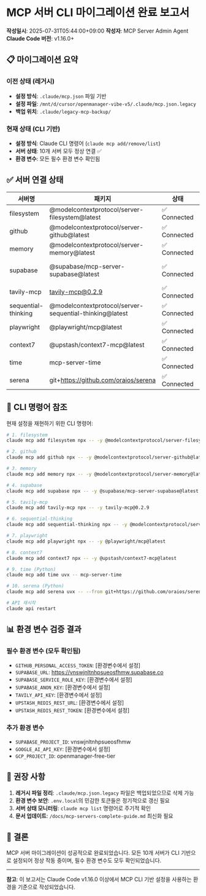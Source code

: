# MCP 서버 CLI 마이그레이션 완료 보고서

**작성일시**: 2025-07-31T05:44:00+09:00
**작성자**: MCP Server Admin Agent
**Claude Code 버전**: v1.16.0+

## 📋 마이그레이션 요약

### 이전 상태 (레거시)

- **설정 방식**: `.claude/mcp.json` 파일 기반
- **설정 파일**: `/mnt/d/cursor/openmanager-vibe-v5/.claude/mcp.json.legacy`
- **백업 위치**: `.claude/legacy-mcp-backup/`

### 현재 상태 (CLI 기반)

- **설정 방식**: Claude CLI 명령어 (`claude mcp add/remove/list`)
- **서버 상태**: 10개 서버 모두 정상 연결 ✅
- **환경 변수**: 모든 필수 환경 변수 확인됨

## ✅ 서버 연결 상태

| 서버명              | 패키지                                                  | 상태         | 환경 변수                                                               |
| ------------------- | ------------------------------------------------------- | ------------ | ----------------------------------------------------------------------- |
| filesystem          | @modelcontextprotocol/server-filesystem@latest          | ✅ Connected | -                                                                       |
| github              | @modelcontextprotocol/server-github@latest              | ✅ Connected | GITHUB_PERSONAL_ACCESS_TOKEN ✅                                         |
| memory              | @modelcontextprotocol/server-memory@latest              | ✅ Connected | -                                                                       |
| supabase            | @supabase/mcp-server-supabase@latest                    | ✅ Connected | SUPABASE_URL ✅<br>SUPABASE_SERVICE_ROLE_KEY ✅<br>SUPABASE_ANON_KEY ✅ |
| tavily-mcp          | tavily-mcp@0.2.9                                        | ✅ Connected | TAVILY_API_KEY ✅                                                       |
| sequential-thinking | @modelcontextprotocol/server-sequential-thinking@latest | ✅ Connected | -                                                                       |
| playwright          | @playwright/mcp@latest                                  | ✅ Connected | -                                                                       |
| context7            | @upstash/context7-mcp@latest                            | ✅ Connected | UPSTASH_REDIS_REST_URL ✅<br>UPSTASH_REDIS_REST_TOKEN ✅                |
| time                | mcp-server-time                                         | ✅ Connected | -                                                                       |
| serena              | git+https://github.com/oraios/serena                    | ✅ Connected | -                                                                       |

## 🔧 CLI 명령어 참조

현재 설정을 재현하기 위한 CLI 명령어:

```bash
# 1. filesystem
claude mcp add filesystem npx -- -y @modelcontextprotocol/server-filesystem@latest /mnt/d/cursor/openmanager-vibe-v5

# 2. github
claude mcp add github npx -- -y @modelcontextprotocol/server-github@latest

# 3. memory
claude mcp add memory npx -- -y @modelcontextprotocol/server-memory@latest

# 4. supabase
claude mcp add supabase npx -- -y @supabase/mcp-server-supabase@latest --project-ref vnswjnltnhpsueosfhmw

# 5. tavily-mcp
claude mcp add tavily-mcp npx -- -y tavily-mcp@0.2.9

# 6. sequential-thinking
claude mcp add sequential-thinking npx -- -y @modelcontextprotocol/server-sequential-thinking@latest

# 7. playwright
claude mcp add playwright npx -- -y @playwright/mcp@latest

# 8. context7
claude mcp add context7 npx -- -y @upstash/context7-mcp@latest

# 9. time (Python)
claude mcp add time uvx -- mcp-server-time

# 10. serena (Python)
claude mcp add serena uvx -- --from git+https://github.com/oraios/serena serena-mcp-server --context ide-assistant --project /mnt/d/cursor/openmanager-vibe-v5

# API 재시작
claude api restart
```

## 📊 환경 변수 검증 결과

### 필수 환경 변수 (모두 확인됨)

- `GITHUB_PERSONAL_ACCESS_TOKEN`: [환경변수에서 설정]
- `SUPABASE_URL`: https://vnswjnltnhpsueosfhmw.supabase.co
- `SUPABASE_SERVICE_ROLE_KEY`: [환경변수에서 설정]
- `SUPABASE_ANON_KEY`: [환경변수에서 설정]
- `TAVILY_API_KEY`: [환경변수에서 설정]
- `UPSTASH_REDIS_REST_URL`: [환경변수에서 설정]
- `UPSTASH_REDIS_REST_TOKEN`: [환경변수에서 설정]

### 추가 환경 변수

- `SUPABASE_PROJECT_ID`: vnswjnltnhpsueosfhmw
- `GOOGLE_AI_API_KEY`: [환경변수에서 설정]
- `GCP_PROJECT_ID`: openmanager-free-tier

## 🎯 권장 사항

1. **레거시 파일 정리**: `.claude/mcp.json.legacy` 파일은 백업되었으므로 삭제 가능
2. **환경 변수 보안**: `.env.local`의 민감한 토큰들은 정기적으로 갱신 필요
3. **서버 상태 모니터링**: `claude mcp list` 명령어로 주기적 확인
4. **문서 업데이트**: `/docs/mcp-servers-complete-guide.md` 최신화 필요

## 🚀 결론

MCP 서버 마이그레이션이 성공적으로 완료되었습니다. 모든 10개 서버가 CLI 기반으로 설정되어 정상 작동 중이며, 필수 환경 변수도 모두 확인되었습니다.

---

**참고**: 이 보고서는 Claude Code v1.16.0 이상에서 MCP CLI 기반 설정을 사용하는 환경을 기준으로 작성되었습니다.
